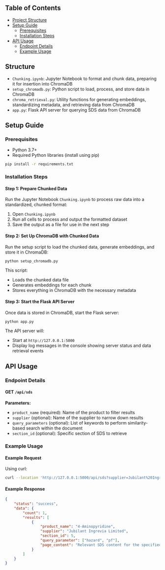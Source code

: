 
## Table of Contents
- [Project Structure](#project-structure)
- [Setup Guide](#setup-guide)
  - [Prerequisites](#prerequisites)
  - [Installation Steps](#installation-steps)
- [API Usage](#api-usage)
  - [Endpoint Details](#endpoint-details)
  - [Example Usage](#example-usage)

## Structure

- `Chunking.ipynb`: Jupyter Notebook to format and chunk data, preparing it for insertion into ChromaDB
- `setup_chromadb.py`: Python script to load, process, and store data in ChromaDB
- `chroma_retrieval.py`: Utility functions for generating embeddings, standardizing metadata, and retrieving data from ChromaDB
- `app.py`: Flask API server for querying SDS data from ChromaDB

## Setup Guide

### Prerequisites

- Python 3.7+
- Required Python libraries (install using pip)

```bash
pip install -r requirements.txt
```

### Installation Steps

#### Step 1: Prepare Chunked Data

Run the Jupyter Notebook `Chunking.ipynb` to process raw data into a standardized, chunked format:

1. Open `Chunking.ipynb`
2. Run all cells to process and output the formatted dataset
3. Save the output as a file for use in the next step

#### Step 2: Set Up ChromaDB with Chunked Data

Run the setup script to load the chunked data, generate embeddings, and store it in ChromaDB:

```bash
python setup_chromadb.py
```

This script:
- Loads the chunked data file
- Generates embeddings for each chunk
- Stores everything in ChromaDB with the necessary metadata

#### Step 3: Start the Flask API Server

Once data is stored in ChromaDB, start the Flask server:

```bash
python app.py
```

The API server will:
- Start at `http://127.0.0.1:5000`
- Display log messages in the console showing server status and data retrieval events

## API Usage

### Endpoint Details

#### GET `/api/sds`

**Parameters:**
- `product_name` (required): Name of the product to filter results
- `supplier` (optional): Name of the supplier to narrow down results
- `query_parameters` (optional): List of keywords to perform similarity-based search within the document
- `section_id` (optional): Specific section of SDS to retrieve

### Example Usage

#### Example Request

Using curl:
```bash
curl --location 'http://127.0.0.1:5000/api/sds?supplier=Jubilant%20Ingrevia%20Limited&product_name=4-Aminopyridine&query_parameters=hazard%2Cpf'
```

#### Example Response

```json
{
    "status": "success",
    "data": {
        "count": 1,
        "results": [
            {
                "product_name": "4-Aminopyridine",
                "supplier": "Jubilant Ingrevia Limited",
                "section_id": 5,
                "query_parameter": ["hazard", "pf"],
                "page_content": "Relevant SDS content for the specified search criteria."
            }
        ]
    }
}
```
